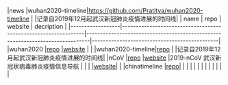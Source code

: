 |news  |wuhan2020-timeline|https://github.com/Pratitya/wuhan2020-timeline          |                                                                    |记录自2019年12月起武汉新冠肺炎疫情进展的时间线|
|       name       |                              repo                              |                                    website                                    |                  decription                  |
|------------------|----------------------------------------------------------------|-------------------------------------------------------------------------------|----------------------------------------------|
|wuhan2020         |[repo](https://github.com/wuhan2020/wuhan2020)                  |[website](https://wh.opensource-service.cn/#/)                                 |                                              |
|wuhan2020-timeline|[repo](https://github.com/Pratitya/wuhan2020-timeline)          |                                                                               |记录自2019年12月起武汉新冠肺炎疫情进展的时间线|
|nCoV              |[repo](https://github.com/wertycn/nCoV)                         |[website](http://nav.werty.cn/)                                                |2019-nCoV 武汉新冠状病毒肺炎疫情信息导航      |
|                  |                                                                |[website](http://charity.foodblockchain.com.cn/?from=timeline&isappinstalled=0)|                                              |
|chinatimeline     |[repo](https://github.com/chinatimeline/chinatimeline.github.io)|                                                                               |                                              |
|                  |                                                                |                                                                               |                                              |
|                  |                                                                |                                                                               |                                              |
